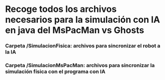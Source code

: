 # Recoge todos los archivos necesarios para la simulación con IA en java del MsPacMan vs Ghosts

### Carpeta /SimulacionFisica: archivos para sincronizar el robot a la IA


### Carpeta /SimulacionMsPacMan: archivos para sincronizar la simulación física con el programa con IA


